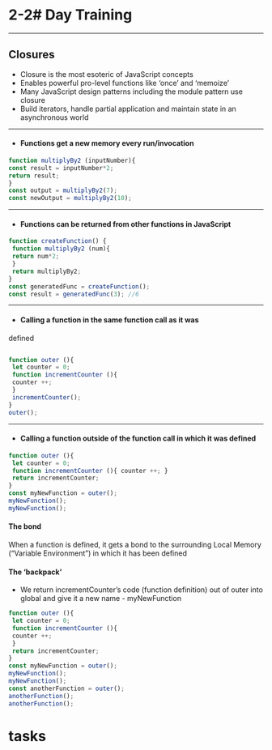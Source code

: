 # 2-2# Day Training

---
## Closures

- Closure is the most esoteric of JavaScript concepts
- Enables powerful pro-level functions like ‘once’ and ‘memoize’
- Many JavaScript design patterns including the module pattern use closure
- Build iterators, handle partial application and maintain state in an
asynchronous world
---

* ####  Functions get a new memory every run/invocation

```javascript
function multiplyBy2 (inputNumber){
const result = inputNumber*2;
return result;
}
const output = multiplyBy2(7);
const newOutput = multiplyBy2(10);

```
---
* #### Functions can be returned from other functions in JavaScript

```javascript
function createFunction() {
 function multiplyBy2 (num){
 return num*2;
 }
 return multiplyBy2;
}
const generatedFunc = createFunction();
const result = generatedFunc(3); //6

```
---
* #### Calling a function in the same function call as it was
defined
```javascript

function outer (){
 let counter = 0;
 function incrementCounter (){
 counter ++;
 }
 incrementCounter();
}
outer();
```
---
 * #### Calling a function outside of the function call in which it was defined

```javascript
function outer (){
 let counter = 0;
 function incrementCounter (){ counter ++; }
 return incrementCounter;
}
const myNewFunction = outer();
myNewFunction();
myNewFunction();
``````

#### The bond
When a function is defined, it gets a bond to the surrounding Local Memory
(“Variable Environment”) in which it has been defined

#### The ‘backpack’
- We return incrementCounter’s code (function definition) out of outer into
global and give it a new name - myNewFunction
```javascript
function outer (){
 let counter = 0;
 function incrementCounter (){
 counter ++;
 }
 return incrementCounter;
}
const myNewFunction = outer();
myNewFunction();
myNewFunction();
const anotherFunction = outer();
anotherFunction();
anotherFunction();

```

# tasks

